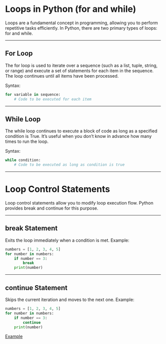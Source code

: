 # Loops in Python (for and while)

Loops are a fundamental concept in programming, allowing you to perform repetitive tasks efficiently.
In Python, there are two primary types of loops: for and while.

---

## For Loop
The for loop is used to iterate over a sequence (such as a list, tuple, string, or range) and execute a set of statements for each item in the sequence.
The loop continues until all items have been processed.

Syntax:
```python
for variable in sequence:
    # Code to be executed for each item
```

---

## While Loop
The while loop continues to execute a block of code as long as a specified condition is True.
It’s useful when you don’t know in advance how many times to run the loop.

Syntax:
```python
while condition:
    # Code to be executed as long as condition is true
```

---

# Loop Control Statements
Loop control statements allow you to modify loop execution flow.
Python provides break and continue for this purpose.

---

## break Statement
Exits the loop immediately when a condition is met.
Example:
```python
numbers = [1, 2, 3, 4, 5]
for number in numbers:
    if number == 3:
        break
    print(number)
```

---

## continue Statement
Skips the current iteration and moves to the next one.
Example:
```python
numbers = [1, 2, 3, 4, 5]
for number in numbers:
    if number == 3:
        continue
    print(number)
```


[Example]()
